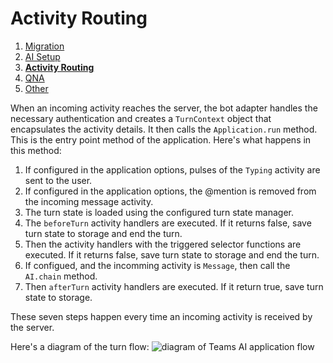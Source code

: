 # Activity Routing

1. [Migration](./00.MIGRATION.md)
2. [AI Setup](./01.AI-SETUP.md)
3. [**Activity Routing**](./02.ACTIVITY-ROUTING.md)
4. [QNA](./03.QNA.md)
5. [Other](../OTHER/README.md)

When an incoming activity reaches the server, the bot adapter handles the necessary authentication and creates a `TurnContext` object that encapsulates the activity details. It then calls the `Application.run` method. This is the entry point method of the application. Here's what happens in this method:

1. If configured in the application options, pulses of the `Typing` activity are sent to the user.
2. If configured in the application options, the @mention is removed from the incoming message activity.
3. The turn state is loaded using the configured turn state manager.
4. The `beforeTurn` activity handlers are executed. If it returns false, save turn state to storage and end the turn.
5. Then the activity handlers with the triggered selector functions are executed. If it returns false, save turn state to storage and end the turn.
6. If configued, and the incomming activity is `Message`, then call the `AI.chain` method.
7. Then `afterTurn` activity handlers are executed. If it return true, save turn state to storage.

These seven steps happen every time an incoming activity is received by the server.

Here's a diagram of the turn flow:
![diagram of Teams AI application flow](../assets/image.png)
